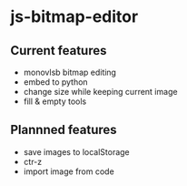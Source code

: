 # js-bitmap-editor

## Current features
- monovlsb bitmap editing
- embed to python
- change size while keeping current image
- fill & empty tools

## Plannned features
- save images to localStorage
- ctr-z
- import image from code
